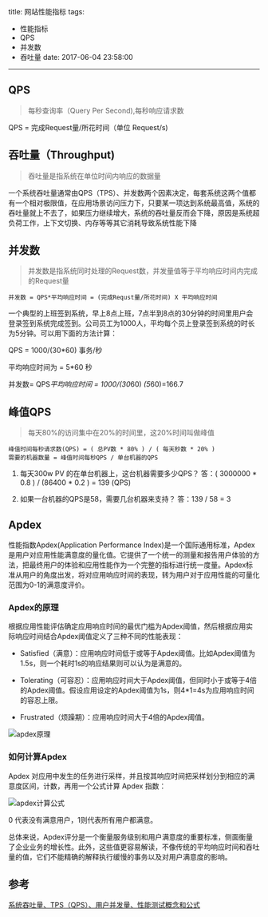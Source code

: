 title: 网站性能指标
tags:
  - 性能指标
  - QPS
  - 并发数
  - 吞吐量
date: 2017-06-04 23:58:00
---
## QPS

> 每秒查询率（Query Per Second),每秒响应请求数

QPS = 完成Request量/所花时间（单位 Request/s)

## 吞吐量（Throughput)
> 吞吐量是指系统在单位时间内响应的数据量

一个系统吞吐量通常由QPS（TPS）、并发数两个因素决定，每套系统这两个值都有一个相对极限值，在应用场景访问压力下，只要某一项达到系统最高值，系统的吞吐量就上不去了，如果压力继续增大，系统的吞吐量反而会下降，原因是系统超负荷工作，上下文切换、内存等等其它消耗导致系统性能下降

<!--more-->

## 并发数
>并发数是指系统同时处理的Request数，并发量值等于平均响应时间内完成的Request量

```
并发数 = QPS*平均响应时间 = (完成Requst量/所花时间) X 平均响应时间
```

一个典型的上班签到系统，早上8点上班，7点半到8点的30分钟的时间里用户会登录签到系统完成签到。公司员工为1000人，平均每个员上登录签到系统的时长为5分钟。可以用下面的方法计算：

QPS = 1000/(30*60) 事务/秒

平均响应时间为 = 5*60  秒

并发数= QPS*平均响应时间 = 1000/(30*60) *(5*60)=166.7

## 峰值QPS

>每天80%的访问集中在20%的时间里，这20%时间叫做峰值

```
峰值时间每秒请求数(QPS) = ( 总PV数 * 80% ) / ( 每天秒数 * 20% )
需要的机器数量 = 峰值时间每秒QPS / 单台机器的QPS
```

1. 每天300w PV 的在单台机器上，这台机器需要多少QPS？
答：( 3000000 * 0.8 ) / (86400 * 0.2 ) = 139 (QPS)

2. 如果一台机器的QPS是58，需要几台机器来支持？
答：139 / 58 = 3

## Apdex

性能指数Apdex(Application Performance Index)是一个国际通用标准，Apdex 是用户对应用性能满意度的量化值。它提供了一个统一的测量和报告用户体验的方法，把最终用户的体验和应用性能作为一个完整的指标进行统一度量。Apdex标准从用户的角度出发，将对应用响应时间的表现，转为用户对于应用性能的可量化范围为0-1的满意度评价。

### Apdex的原理

根据应用性能评估确定应用响应时间的最优门槛为Apdex阈值，然后根据应用实际响应时间结合Apdex阈值定义了三种不同的性能表现：

- Satisfied（满意）：应用响应时间低于或等于Apdex阈值。比如Apdex阈值为1.5s，则一个耗时1s的响应结果则可以认为是满意的。

- Tolerating（可容忍）：应用响应时间大于Apdex阈值，但同时小于或等于4倍的Apdex阈值。假设应用设定的Apdex阈值为1s，则4*1=4s为应用响应时间的容忍上限。

- Frustrated（烦躁期）：应用响应时间大于4倍的Apdex阈值。

![apdex原理](https://static.cyub.vip/images/202002/apdex_theory.png)

### 如何计算Apdex
Apdex 对应用中发生的任务进行采样，并且按其响应时间把采样划分到相应的满意度区间，计数，再用一个公式计算 Apdex 指数：

![apdex计算公式](http://static.cyub.vip/images/202002/apdex_calculation_formula.png)

0 代表没有满意用户，1则代表所有用户都满意。

总体来说，Apdex评分是一个衡量服务级别和用户满意度的重要标准，侧面衡量了企业业务的增长性。此外，这些值更容易解读，不像传统的平均响应时间和吞吐量的值，它们不能精确的解释执行缓慢的事务以及对用户满意度的影响。



## 参考
[系统吞吐量、TPS（QPS）、用户并发量、性能测试概念和公式](http://blog.csdn.net/wind19/article/details/8600083)